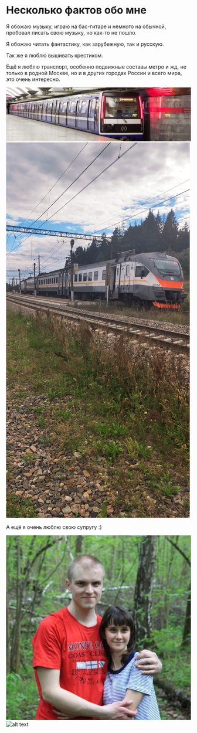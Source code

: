 # Несколько фактов обо мне

Я обожаю музыку, играю на бас-гитаре и немного на обычной, пробовал писать свою музыку, но как-то не пошло.

Я обожаю читать фантастику, как зарубежную, так и русскую.

Так же я люблю вышивать крестиком.

Ещё я люблю транспорт, особенно подвижные составы метро и жд, не только в родной Москве, но и в других городах России и всего мира, это очень интересно.

![alt text](5ff45892a43979a1f90b50f8393f0b73.jpg) ![alt text](IMG_20210807_214552.jpg)

А ещё я очень люблю свою супругу :)

![alt text](200397100278_229250.jpg) ![alt text](IMG_20231022_023819.jpg)
